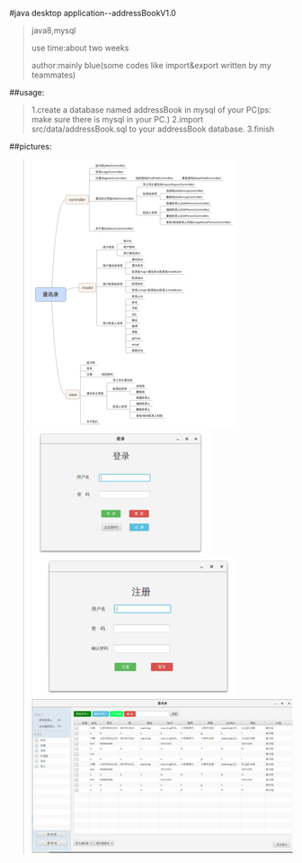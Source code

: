 #java desktop application--addressBookV1.0

>java8,mysql
>
>use time:about two weeks
>
>author:mainly blue(some codes like import&export written by my teammates)
>
##usage:
>    1.create a database named addressBook in mysql of your PC(ps: make sure there is mysql in your PC.)
>    2.import src/data/addressBook.sql to your addressBook database.
>    3.finish
>
##pictures:
>    ![architecture](/pictures/architecture.png)
>    ![login](/pictures/login.png)
>    ![register](/pictures/register.png)
>    ![main](/pictures/main.png)
